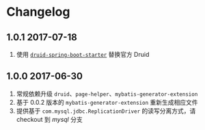 # Changelog

## 1.0.1 2017-07-18
1. 使用 [`druid-spring-boot-starter`](https://github.com/drtrang/druid-spring-boot) 替换官方 Druid 

## 1.0.0 2017-06-30
1. 常规依赖升级 `druid`、`page-helper`、`mybatis-generator-extension`
2. 基于 0.0.2 版本的 `mybatis-generator-extension` 重新生成相应文件
3. 提供基于 `com.mysql.jdbc.ReplicationDriver` 的读写分离方式，请 checkout 到 *mysql* 分支